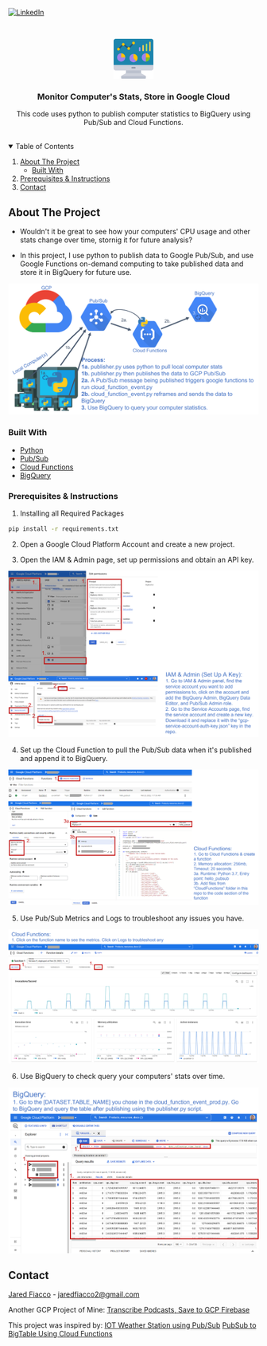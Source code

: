<!-- PROJECT SHIELDS -->
[![LinkedIn][linkedin-shield]][linkedin-url]



<!-- PROJECT LOGO -->
<br />
<p align="center">
  <a href="https://github.com/jaredfiacco2/ComputerMonitoring_IOT">
    <img src="images/computerstats.png" alt="Logo" width="80" height="80">
  </a>

  <h3 align="center">Monitor Computer's Stats, Store in Google Cloud</h3>

  <p align="center">
    This code uses python to publish computer statistics to BigQuery using Pub/Sub and Cloud Functions.
    <br />
    <br />
  </p>
</p>



<!-- TABLE OF CONTENTS -->
<details open="open">
  <summary>Table of Contents</summary>
  <ol>
    <li>
      <a href="#about-the-project">About The Project</a>
      <ul>
        <li><a href="#built-with">Built With</a></li>
      </ul>
    </li>
    <li><a href="#prerequisites">Prerequisites & Instructions</a></li>
    <li><a href="#contact">Contact</a></li>
  </ol>
</details>



<!-- ABOUT THE PROJECT -->
## About The Project

- Wouldn't it be great to see how your computers' CPU usage and other stats change over time, stornig it for future analysis?

- In this project, I use python to publish data to Google Pub/Sub, and use Google Functions on-demand computing to take published data and store it in BigQuery for future use.

<img src="images\ProcessMap.png" alt="Process Map"/>

### Built With

* [Python](https://python.org)
* [Pub/Sub](https://cloud.google.com/pubsub)
* [Cloud Functions](https://cloud.google.com/functions)
* [BigQuery](https://cloud.google.com/bigquery)

### Prerequisites & Instructions

1. Installing all Required Packages
  ```sh
  pip install -r requirements.txt
  ```

2. Open a Google Cloud Platform Account and create a new project. 

3. Open the IAM & Admin page, set up permissions and obtain an API key.
<img src="images\Step1_IAM_Admin.png" alt="set up permissions" />

4. Set up the Cloud Function to pull the Pub/Sub data when it's published and append it to BigQuery.
<img src="images\Step2_CloudFunctions.png" alt="set up cloud fucntions" />

5. Use Pub/Sub Metrics and Logs to troubleshoot any issues you have.
<img src="images\Step3_CloudFunctions_Metrics.png" alt="check pub/sub metrics and logs" />

6. Use BigQuery to check query your computers' stats over time.
<img src="images\Step4_BigQuery.png" alt="use BigQuery to query the stats" />

<!-- CONTACT -->
## Contact

[Jared Fiacco](https://www.linkedin.com/in/jaredfiacco/) - jaredfiacco2@gmail.com

Another GCP Project of Mine: [Transcribe Podcasts, Save to GCP Firebase](https://github.com/jaredfiacco2/FirebasePodcastTranscription)



This project was inspired by:
[IOT Weather Station using Pub/Sub](https://medium.com/@serbelga/build-a-weather-station-with-google-cloud-iot-cloud-firestore-mongoose-os-android-jetpack-350556d7a)
[PubSub to BigTable Using Cloud Functions](https://itnext.io/pubsub-to-bigtable-piping-your-data-stream-in-via-gcp-cloud-functions-a2ef785935b5)



<!-- MARKDOWN LINKS & IMAGES -->
<!-- https://www.markdownguide.org/basic-syntax/#reference-style-links -->
[linkedin-shield]: https://img.shields.io/badge/-LinkedIn-black.svg?style=for-the-badge&logo=linkedin&colorB=555
[linkedin-url]: https://www.linkedin.com/in/jaredfiacco/
